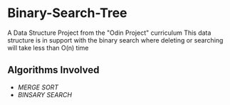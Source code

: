 # Binary-Search-Tree
A Data Structure Project from the "Odin Project" curriculum
This data structure is in support with the binary search where deleting or searching will take less than O(n) time

## Algorithms Involved
- *MERGE SORT*
- *BINSARY SEARCH*
